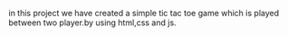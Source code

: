 in this project we have created a simple tic tac toe game which is played between two player.by using html,css and js.
